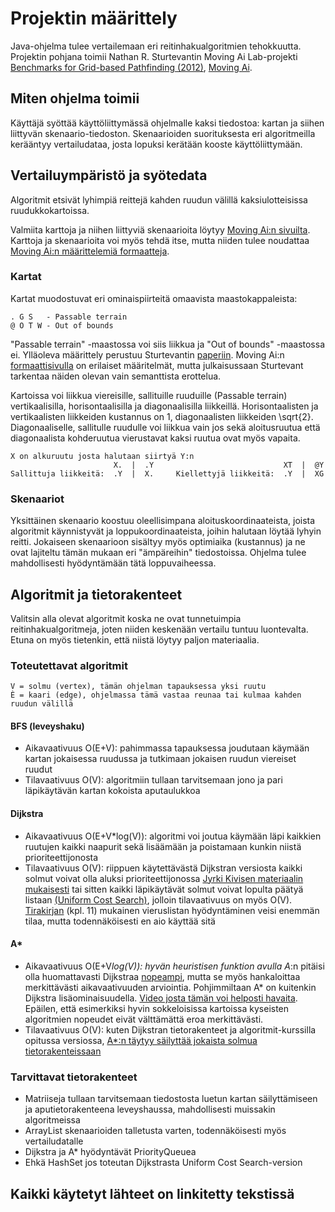 # Projektin määrittely
Java-ohjelma tulee vertailemaan eri reitinhakualgoritmien tehokkuutta. Projektin pohjana toimii Nathan 
R. Sturtevantin Moving Ai Lab-projekti [Benchmarks for Grid-based Pathfinding (2012)](http://web.cs.du.edu/~sturtevant/papers/benchmarks.pdf), [Moving Ai](https://movingai.com).

## Miten ohjelma toimii
Käyttäjä syöttää käyttöliittymässä ohjelmalle kaksi tiedostoa: kartan ja siihen liittyvän skenaario-tiedoston. Skenaarioiden suorituksesta eri algoritmeilla kerääntyy vertailudataa, josta lopuksi kerätään kooste käyttöliittymään.

## Vertailuympäristö ja syötedata
Algoritmit etsivät lyhimpiä reittejä kahden ruudun välillä kaksiulotteisissa ruudukkokartoissa. 

Valmiita karttoja ja niihen liittyviä skenaarioita löytyy [Moving Ai:n sivuilta](https://movingai.com/benchmarks.grids.html). Karttoja ja skenaarioita voi myös tehdä itse, mutta niiden tulee noudattaa [Moving Ai:n määrittelemiä 
formaatteja](https://movingai.com/benchmarks/formats.html).

### Kartat
Kartat muodostuvat eri ominaispiirteitä omaavista maastokappaleista:
```
. G S   - Passable terrain
@ O T W - Out of bounds
```
"Passable terrain" -maastossa voi siis liikkua ja "Out of bounds" -maastossa ei. Ylläoleva määrittely perustuu Sturtevantin [paperiin](http://web.cs.edu/~sturtevant/papers/benchmarks.pdf). Moving Ai:n [formaattisivulla](https://movingai.com/benchmarks/formats.html) on 
erilaiset määritelmät, mutta julkaisussaan Sturtevant tarkentaa näiden olevan vain semanttista erottelua. 

Kartoissa voi liikkua viereisille, sallituille ruuduille (Passable terrain) vertikaalisilla, horisontaalisilla ja diagonaalisilla liikkeillä. Horisontaalisten ja vertikaalisten liikkeiden kustannus on 1, diagonaalisten liikkeiden \sqrt{2}. Diagonaaliselle, 
sallitulle ruudulle voi liikkua vain jos sekä aloitusruutua että diagonaalista kohderuutua vierustavat kaksi ruutua ovat myös vapaita.
```
X on alkuruutu josta halutaan siirtyä Y:n
                       X.  |  .Y                             XT  |  @Y
Sallittuja liikkeitä:  .Y  |  X.     Kiellettyjä liikkeitä:  .Y  |  XG
```
### Skenaariot
Yksittäinen skenaario koostuu oleellisimpana aloituskoordinaateista, joista algoritmit käynnistyvät ja loppukoordinaateista, joihin halutaan löytää lyhyin reitti. Jokaiseen skenaarioon sisältyy myös optimiaika (kustannus) ja ne ovat lajiteltu tämän mukaan eri 
"ämpäreihin" tiedostoissa. Ohjelma tulee mahdollisesti hyödyntämään tätä loppuvaiheessa.

## Algoritmit ja tietorakenteet
Valitsin alla olevat algoritmit koska ne ovat tunnetuimpia reitinhakualgoritmeja, joten niiden keskenään vertailu tuntuu luontevalta. Etuna on myös tietenkin, että niistä löytyy paljon materiaalia. 

### Toteutettavat algoritmit
```
V = solmu (vertex), tämän ohjelman tapauksessa yksi ruutu
È = kaari (edge), ohjelmassa tämä vastaa reunaa tai kulmaa kahden ruudun välillä
```

#### BFS (leveyshaku)
- Aikavaativuus O(E+V): pahimmassa tapauksessa joudutaan käymään kartan jokaisessa ruudussa ja tutkimaan jokaisen ruudun viereiset ruudut
- Tilavaativuus O(V): algoritmiin tullaan tarvitsemaan jono ja pari läpikäytävän kartan kokoista aputaulukkoa

#### Dijkstra
- Aikavaativuus O(E+V*log(V)): algoritmi voi joutua käymään läpi kaikkien ruutujen kaikki naapurit sekä lisäämään ja poistamaan kunkin niistä prioriteettijonosta
- Tilavaativuus O(V): riippuen käytettävästä Dijkstran versiosta kaikki solmut voivat olla aluksi prioriteettijonossa [Jyrki Kivisen materiaalin mukaisesti](https://cs.helsinki.fi/u/jkivinen/opetus/tira/k16/luku8b.pdf) tai sitten kaikki läpikäytävät 
solmut voivat lopulta päätyä listaan [(Uniform Cost Search)](http://www.bgu.ac.il/~felner/2011/dikstra.pdf), jolloin tilavaativuus on myös O(V). [Tirakirjan](https://cs.helsinki.fi/u/ahslaaks/tirakirja) (kpl. 11) mukainen vieruslistan 
hyödyntäminen veisi enemmän tilaa, mutta todennäköisesti en aio käyttää sitä

#### A*
- Aikavaativuus O(E+V*log(V)): hyvän heuristisen funktion avulla A*:n pitäisi olla huomattavasti Dijkstraa [nopeampi](https://youtube.com/watch?v=g024lzsknDo), mutta se myös hankaloittaa merkittävästi aikavaativuuden arviointia. Pohjimmiltaan A* on 
kuitenkin Dijkstra lisäominaisuudella. [Video josta tämän voi helposti havaita](https://www.youtube.com/watch?v=6TsL96NAZCo&t). Epäilen, että esimerkiksi hyvin sokkeloisissa kartoissa kyseisten algoritmien nopeudet eivät välttämättä eroa merkittävästi.  
- Tilavaativuus O(V): kuten Dijkstran tietorakenteet ja algoritmit-kurssilla opitussa versiossa, [A*:n täytyy säilyttää jokaista solmua tietorakenteissaan](https://en.wikipedia.org/wiki/A*_search_algorithm)

### Tarvittavat tietorakenteet
- Matriiseja tullaan tarvitsemaan tiedostosta luetun kartan säilyttämiseen ja aputietorakenteena leveyshaussa, mahdollisesti muissakin algoritmeissa
- ArrayList skenaarioiden talletusta varten, todennäköisesti myös vertailudatalle
- Dijkstra ja A* hyödyntävät PriorityQueuea
- Ehkä HashSet jos toteutan Dijkstrasta Uniform Cost Search-version

## Kaikki käytetyt lähteet on linkitetty tekstissä

